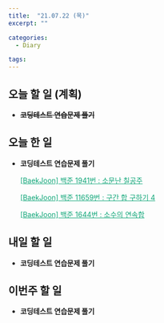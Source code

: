 ```yaml
---
title:  "21.07.22 (목)"
excerpt: ""

categories:
  - Diary

tags:
---
```


## 오늘 할 일 (계획)

- **~~코딩테스트 연습문제 풀기~~**


## 오늘 한 일

- **코딩테스트 연습문제 풀기**

  <a href="https://nam-ki-bok.github.io/baekjoon/Baek_1941/" style="color:#0FA678" target="_blank">[BaekJoon] 백준 1941번 : 소문난 칠공주</a>
  
  <a href="https://nam-ki-bok.github.io/baekjoon/Baek_11659/" style="color:#0FA678" target="_blank">[BaekJoon] 백준 11659번 : 구간 합 구하기 4</a>
  
  <a href="https://nam-ki-bok.github.io/baekjoon/Baek_1644/" style="color:#0FA678" target="_blank">[BaekJoon] 백준 1644번 : 소수의 연속합</a>

##  내일 할 일

- **코딩테스트 연습문제 풀기**

## 이번주 할 일

- **코딩테스트 연습문제 풀기**

<br>
